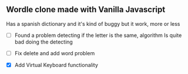 ## Wordle clone made with Vanilla Javascript

Has a spanish dictionary and it's kind of buggy but it work, more or less

- [ ] Found a problem detecting if the letter is the same, algorithm Is quite bad doing the detecting 
- [ ] Fix delete and add word problem
- [x] Add Virtual Keyboard functionality

 
